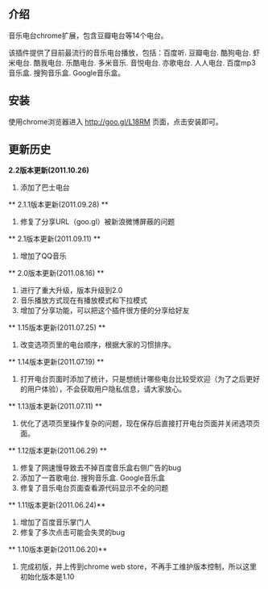 ## 介绍
音乐电台chrome扩展，包含豆瓣电台等14个电台。

该插件提供了目前最流行的音乐电台播放，包括：百度听. 豆瓣电台. 酷狗电台. 虾米电台. 酷我电台. 乐酷电台. 多米音乐. 音悦电台. 亦歌电台. 人人电台. 百度mp3音乐盒. 搜狗音乐盒. Google音乐盒。


## 安装

使用chrome浏览器进入 http://goo.gl/L18RM 页面，点击安装即可。

## 更新历史

**2.2版本更新(2011.10.26)**

1. 添加了巴士电台

** 2.1.1版本更新(2011.09.28) **

1. 修复了分享URL（goo.gl）被新浪微博屏蔽的问题

** 2.1版本更新(2011.09.11) **

1. 增加了QQ音乐

** 2.0版本更新(2011.08.16) **
1. 进行了重大升级，版本升级到2.0
2. 音乐播放方式现在有播放模式和下拉模式
3. 增加了分享功能，可以把这个插件很方便的分享给好友

** 1.15版本更新(2011.07.25) **
1. 改变选项页里的电台顺序，根据大家的习惯排序。 

** 1.14版本更新(2011.07.19) ** 
1. 打开电台页面时添加了统计，只是想统计哪些电台比较受欢迎（为了之后更好的用户体验），不会获取用户隐私信息，请大家放心。

** 1.13版本更新(2011.07.11) ** 
1. 优化了选项页里操作复杂的问题，现在保存后直接打开电台页面并关闭选项页面。

** 1.12版本更新(2011.06.29) ** 
1. 修复了网速慢导致去不掉百度音乐盒右侧广告的bug
2. 添加了一首歌电台. 搜狗音乐盒. Google音乐盒
3. 修复了音乐电台页面查看源代码显示不全的问题

** 1.11版本更新(2011.06.24)**
1. 增加了百度音乐掌门人
2. 修复了多次点击可能会失灵的bug

** 1.10版本更新(2011.06.20)**
1. 完成初版，并上传到chrome web store，不再手工维护版本控制，所以这里初始化版本是1.10
